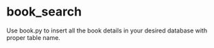 # book_search
Use book.py to insert all the book details in your desired database with proper table name.
